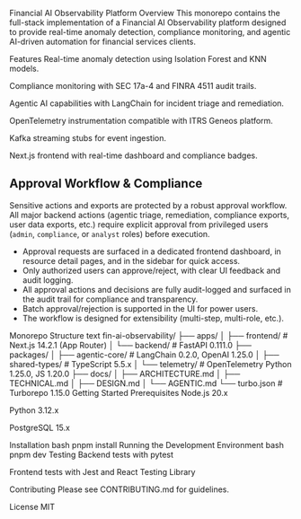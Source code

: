 Financial AI Observability Platform
Overview
This monorepo contains the full-stack implementation of a Financial AI Observability platform designed to provide real-time anomaly detection, compliance monitoring, and agentic AI-driven automation for financial services clients.

Features
Real-time anomaly detection using Isolation Forest and KNN models.

Compliance monitoring with SEC 17a-4 and FINRA 4511 audit trails.

Agentic AI capabilities with LangChain for incident triage and remediation.

OpenTelemetry instrumentation compatible with ITRS Geneos platform.

Kafka streaming stubs for event ingestion.

Next.js frontend with real-time dashboard and compliance badges.

Approval Workflow & Compliance
-----------------------------
Sensitive actions and exports are protected by a robust approval workflow.
All major backend actions (agentic triage, remediation, compliance exports,
user data exports, etc.) require explicit approval from privileged users
(`admin`, `compliance`, or `analyst` roles) before execution.

- Approval requests are surfaced in a dedicated frontend dashboard, in resource
  detail pages, and in the sidebar for quick access.
- Only authorized users can approve/reject, with clear UI feedback and audit
  logging.
- All approval actions and decisions are fully audit-logged and surfaced in the
  audit trail for compliance and transparency.
- Batch approval/rejection is supported in the UI for power users.
- The workflow is designed for extensibility (multi-step, multi-role, etc.).

Monorepo Structure
text
fin-ai-observability/
├── apps/
│ ├── frontend/ # Next.js 14.2.1 (App Router)
│ └── backend/ # FastAPI 0.111.0
├── packages/
│ ├── agentic-core/ # LangChain 0.2.0, OpenAI 1.25.0
│ ├── shared-types/ # TypeScript 5.5.x
│ └── telemetry/ # OpenTelemetry Python 1.25.0, JS 1.20.0
├── docs/
│ ├── ARCHITECTURE.md
│ ├── TECHNICAL.md
│ ├── DESIGN.md
│ └── AGENTIC.md
└── turbo.json # Turborepo 1.15.0
Getting Started
Prerequisites
Node.js 20.x

Python 3.12.x

PostgreSQL 15.x

Installation
bash
pnpm install
Running the Development Environment
bash
pnpm dev
Testing
Backend tests with pytest

Frontend tests with Jest and React Testing Library

Contributing
Please see CONTRIBUTING.md for guidelines.

License
MIT
